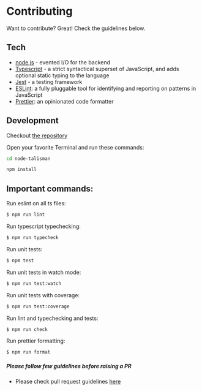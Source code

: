 # Contributing

Want to contribute? Great! Check the guidelines below.

## Tech

- [node.js](http://nodejs.org) - evented I/O for the backend
- [Typescript](https://www.typescriptlang.org/) - a strict syntactical superset of JavaScript, and adds optional static typing to the language
- [Jest](https://jestjs.io/) - a testing framework
- [ESLint](https://eslint.org/): a fully pluggable tool for identifying and reporting on patterns in JavaScript
- [Prettier](https://prettier.io/): an opinionated code formatter

## Development

Checkout [the repository](https://github.com/pgmanutd/node-talisman.git)

Open your favorite Terminal and run these commands:

```bash
cd node-talisman

npm install
```

## Important commands:

Run eslint on all ts files:

```bash
$ npm run lint
```

Run typescript typechecking:

```bash
$ npm run typecheck
```

Run unit tests:

```bash
$ npm test
```

Run unit tests in watch mode:

```bash
$ npm run test:watch
```

Run unit tests with coverage:

```bash
$ npm run test:coverage
```

Run lint and typechecking and tests:

```bash
$ npm run check
```

Run prettier formatting:

```bash
$ npm run format
```

##### Please follow few guidelines before raising a PR

- Please check pull request guidelines [here](./PULL_REQUEST_TEMPLATE.md)
